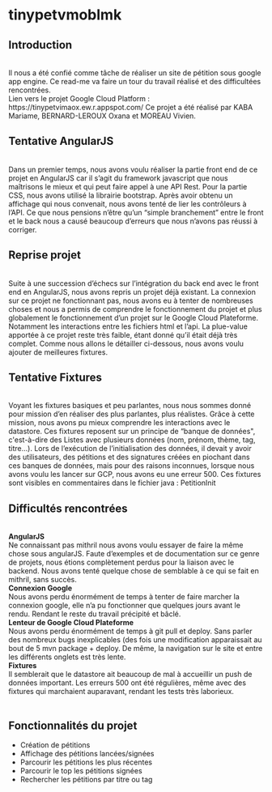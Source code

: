 # tinypetvmoblmk

<h2>Introduction</h2><br>
Il nous a été confié comme tâche de réaliser un site de pétition sous google app engine.
Ce read-me va faire un tour du travail réalisé et des difficultées rencontrées.
<br>
Lien vers le projet Google Cloud Platform : https://tinypetvimaox.ew.r.appspot.com/
Ce projet a été réalisé par KABA Mariame, BERNARD-LEROUX Oxana et MOREAU Vivien.
<br>
<h2>Tentative AngularJS</h2><br>
Dans un premier temps, nous avons voulu réaliser la partie front end de ce projet en AngularJS car il s’agit du framework javascript que nous maîtrisons le mieux et qui peut faire appel à une API Rest. Pour la partie CSS, nous avons utilisé la librairie bootstrap. 
Après avoir obtenu un affichage qui nous convenait, nous avons tenté de lier les contrôleurs à l’API. Ce que nous pensions n’être qu’un “simple branchement” entre le front et le back nous a causé beaucoup d’erreurs que nous n’avons pas réussi à corriger. 
<br>
<h2>Reprise projet</h2><br>
Suite à une succession d’échecs sur l’intégration du back end avec le front end en AngularJS, nous avons repris un projet déjà existant. La connexion sur ce projet ne fonctionnant pas, nous avons eu à tenter de nombreuses choses et nous a permis de comprendre le fonctionnement du projet et plus globalement le fonctionnement d’un projet sur le Google Cloud Plateforme. Notamment les interactions entre les fichiers html et l’api.
La plue-value apportée à ce projet reste très faible, étant donné qu’il était déjà très complet.
Comme nous allons le détailler ci-dessous, nous avons voulu ajouter de meilleures fixtures.
<br>
<h2>Tentative Fixtures</h2><br>
Voyant les fixtures basiques et peu parlantes, nous nous sommes donné pour mission d’en réaliser des plus parlantes, plus réalistes. Grâce à cette mission, nous avons pu mieux comprendre les interactions avec le datastore. Ces fixtures reposent sur un principe de “banque de données", c'est-à-dire des Listes avec plusieurs données (nom, prénom, thème, tag, titre…). Lors de l’exécution de l’initialisation des données, il devait y avoir des utilisateurs, des pétitions et des signatures créées en piochant dans ces banques de données, mais pour des raisons inconnues, lorsque nous avons voulu les lancer sur GCP, nous avons eu une erreur 500.
Ces fixtures sont visibles en commentaires dans le fichier java : PetitionInit
<br>
<h2>Difficultés rencontrées</h2><br>
<strong>AngularJS</strong><br>
Ne connaissant pas mithril nous avons voulu essayer de faire la même chose sous angularJS. Faute d’exemples et de documentation sur ce genre de projets, nous étions complètement perdus pour la liaison avec le backend. Nous avons tenté quelque chose de semblable à ce qui se fait en mithril, sans succès.
<br>
<strong>Connexion Google</strong><br>
Nous avons perdu énormément de temps à tenter de faire marcher la connexion google, elle n’a pu fonctionner que quelques jours avant le rendu. Rendant le reste du travail précipité et bâclé. 
<br>
<strong>Lenteur de Google Cloud Plateforme</strong><br>
Nous avons perdu énormément de temps à git pull et deploy. Sans parler des nombreux bugs inexplicables (des fois une modification apparaissait au bout de 5 mvn package + deploy. De même, la navigation sur le site et entre les différents onglets est très lente.
<br>
<strong>Fixtures</strong><br>
Il semblerait que le datastore ait beaucoup de mal à accueillir un push de données important. Les erreurs 500 ont été régulières, même avec des fixtures qui marchaient auparavant, rendant les tests très laborieux.
<br>
<br>
<h2>Fonctionnalités du projet</h2>
 <ul><li>Création de pétitions</li>
 <li>Affichage des pétitions lancées/signées</li>
 <li>Parcourir les pétitions les plus récentes</li>
 <li>Parcourir le top les pétitions signées</li>
 <li>Rechercher les pétitions par titre ou tag</li></ul>
